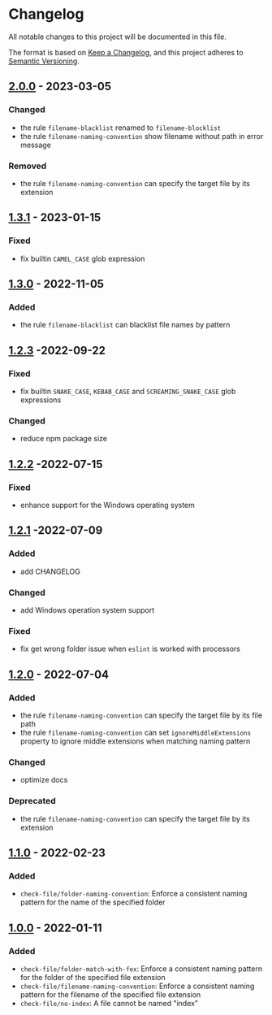# Changelog

All notable changes to this project will be documented in this file.

The format is based on [Keep a Changelog](https://keepachangelog.com/en/1.0.0/),
and this project adheres to [Semantic Versioning](https://semver.org/spec/v2.0.0.html).

## [2.0.0](https://github.com/DukeLuo/eslint-plugin-check-file/compare/v1.3.1...v2.0.0) - 2023-03-05

### Changed
- the rule `filename-blacklist` renamed to `filename-blocklist`
- the rule `filename-naming-convention` show filename without path in error message

### Removed
- the rule `filename-naming-convention` can specify the target file by its extension


## [1.3.1](https://github.com/DukeLuo/eslint-plugin-check-file/compare/v1.3.0...v1.3.1) - 2023-01-15

### Fixed
- fix builtin `CAMEL_CASE` glob expression


## [1.3.0](https://github.com/DukeLuo/eslint-plugin-check-file/compare/v1.2.3...v1.3.0) - 2022-11-05

### Added
- the rule `filename-blacklist` can blacklist file names by pattern


## [1.2.3](https://github.com/DukeLuo/eslint-plugin-check-file/compare/v1.2.2...v1.2.3) -2022-09-22

### Fixed
- fix builtin `SNAKE_CASE`, `KEBAB_CASE` and `SCREAMING_SNAKE_CASE` glob expressions

### Changed
- reduce npm package size

## [1.2.2](https://github.com/DukeLuo/eslint-plugin-check-file/compare/v1.2.1...v1.2.2) -2022-07-15

### Fixed
- enhance support for the Windows operating system


## [1.2.1](https://github.com/DukeLuo/eslint-plugin-check-file/compare/v1.2.0...v1.2.1) -2022-07-09

### Added
- add CHANGELOG

### Changed
- add Windows operation system support

### Fixed
- fix get wrong folder issue when `eslint` is worked with processors


## [1.2.0](https://github.com/DukeLuo/eslint-plugin-check-file/compare/v1.1.0...v1.2.0) - 2022-07-04

### Added
- the rule `filename-naming-convention` can specify the target file by its file path
- the rule `filename-naming-convention` can set `ignoreMiddleExtensions` property to ignore middle extensions when matching naming pattern

### Changed
- optimize docs

### Deprecated
- the rule `filename-naming-convention` can specify the target file by its extension


## [1.1.0](https://github.com/DukeLuo/eslint-plugin-check-file/compare/v1.0.0...v1.1.0) - 2022-02-23

### Added
- `check-file/folder-naming-convention`: Enforce a consistent naming pattern for the name of the specified folder


## [1.0.0](https://github.com/DukeLuo/eslint-plugin-check-file/releases/tag/v1.0.0) - 2022-01-11

### Added
- `check-file/folder-match-with-fex`: Enforce a consistent naming pattern for the folder of the specified file extension
- `check-file/filename-naming-convention`: Enforce a consistent naming pattern for the filename of the specified file extension
- `check-file/no-index`: A file cannot be named "index"
